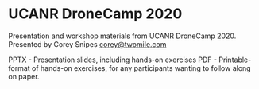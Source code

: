 UCANR DroneCamp 2020
=============

Presentation and workshop materials from UCANR DroneCamp 2020.  Presented by Corey Snipes <corey@twomile.com>

PPTX - Presentation slides, including hands-on exercises
PDF  - Printable-format of hands-on exercises, for any participants wanting to follow along on paper.
